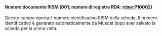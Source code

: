 #### Numero documento RISM (001; numero di registro RDA: [rdaw:P10002](http://www.rdaregistry.info/Elements/w/#P10002))

Questo campo riporta il numero identificativo RISM della scheda. Il numero identificativo è generato automaticamente da Muscat dopo aver salvato la scheda per la prima volta. 